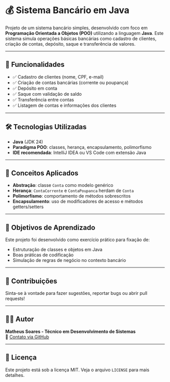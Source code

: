 # 💰 Sistema Bancário em Java

Projeto de um sistema bancário simples, desenvolvido com foco em **Programação Orientada a Objetos (POO)** utilizando a linguagem **Java**. Este sistema simula operações básicas bancárias como cadastro de clientes, criação de contas, depósito, saque e transferência de valores.

---

## 🚀 Funcionalidades

- ✅ Cadastro de clientes (nome, CPF, e-mail)
- ✅ Criação de contas bancárias (corrente ou poupança)
- ✅ Depósito em conta
- ✅ Saque com validação de saldo
- ✅ Transferência entre contas
- ✅ Listagem de contas e informações dos clientes

---

## 🛠️ Tecnologias Utilizadas

- **Java** (JDK 24)
- **Paradigma POO**: classes, herança, encapsulamento, polimorfismo
- **IDE recomendada**: IntelliJ IDEA ou VS Code com extensão Java

---

## 🧠 Conceitos Aplicados

- **Abstração**: classe `Conta` como modelo genérico  
- **Herança**: `ContaCorrente` e `ContaPoupanca` herdam de `Conta`  
- **Polimorfismo**: comportamento de métodos sobrescritos  
- **Encapsulamento**: uso de modificadores de acesso e métodos getters/setters

---

## 📌 Objetivos de Aprendizado

Este projeto foi desenvolvido como exercício prático para fixação de:

- Estruturação de classes e objetos em Java
- Boas práticas de codificação
- Simulação de regras de negócio no contexto bancário

---

## 🤝 Contribuições

Sinta-se à vontade para fazer sugestões, reportar bugs ou abrir pull requests!

---

## 🧑‍💻 Autor

**Matheus Soares - Técnico em Desenvolvimento de Sistemas**  
📧 [Contato via GitHub](https://github.com/MatheusLS240)

---

## 📝 Licença

Este projeto está sob a licença MIT. Veja o arquivo `LICENSE` para mais detalhes.
